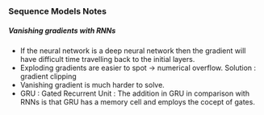 ### Sequence Models Notes 

##### Vanishing gradients with RNNs

* If the neural network is a deep neural network then the gradient will have difficult time travelling back to the initial layers. 
* Exploding gradients are easier to spot -> numerical overflow. Solution : gradient clipping
* Vanishing gradient is much harder to solve.
* GRU : Gated Recurrent Unit : The addition in  GRU in comparison with RNNs is that GRU has a memory cell and employs the cocept of gates.


